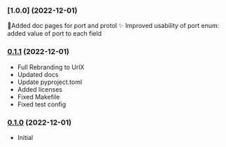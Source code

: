 ### [1.0.0] (2022-12-01)
 📄Added doc pages for port and protol
 ✨ Improved usability of port enum: added value of port to each field

### [0.1.1] (2022-12-01)
 * Full Rebranding to UrlX
 * Updated docs
 * Update pyproject.toml
 * Added licenses
 * Fixed Makefile
 * Fixed test config


### [0.1.0] (2022-12-01)
 * Initial


[0.1.0]: https://github.com/VolodymyrBor/cleanurl/pull/1
[0.1.1]: https://github.com/VolodymyrBor/cleanurl/pull/3
[0.1.1]: https://github.com/VolodymyrBor/cleanurl/pull/5

